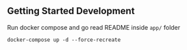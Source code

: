 ## Getting Started Development

Run docker compose and go read README inside `app/` folder

```
docker-compose up -d --force-recreate
```
